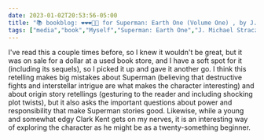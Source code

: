 ---date: 2023-01-02T20:53:56-05:00title: "📚 bookblog: ❤️❤️❤️🖤🖤 for Superman: Earth One (Volume One) , by J. Michael Straczynski"tags: ["media","book","Myself","Superman: Earth One","J. Michael Straczynski","Superman"]---I've read this a couple times before, so I knew it wouldn't be great, but it was on sale for a dollar at a used book store, and I have a soft spot for it (including its sequels), so I picked it up and gave it another go. I think this retelling makes big mistakes about Superman (believing that destructive fights and interstellar intrigue are what makes the character interesting) and about origin story retellings (gesturing to the reader and including shocking plot twists), but it also asks the important questions about power and responsibility that make Superman stories good. Likewise, while a young and somewhat edgy Clark Kent gets on my nerves, it is an interesting way of exploring the character as he might be as a twenty-something beginner.